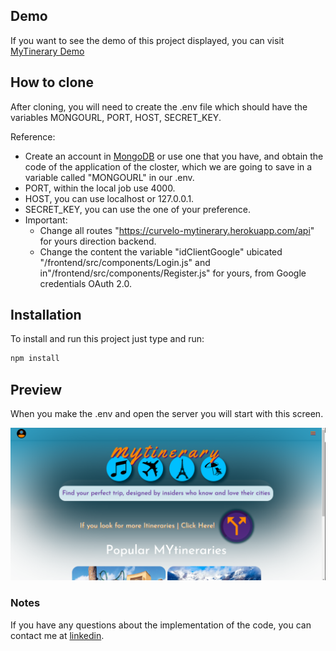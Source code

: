 ## Demo
If you want to see the demo of this project displayed, you can visit [MyTinerary Demo](https://curvelo-mytinerary.herokuapp.com/)

## How to clone
After cloning, you will need to create the .env file which should have the variables MONGOURL, PORT, HOST, SECRET_KEY.
 
Reference:
* Create an account in [MongoDB](https://account.mongodb.com/account/register) or use one that you have, and obtain the code of the application of the closter, which we are going to save in a variable called "MONGOURL" in our .env.
* PORT, within the local job use 4000.
* HOST, you can use localhost or 127.0.0.1.
* SECRET_KEY, you can use the one of your preference.
* Important: 
  - Change all routes "https://curvelo-mytinerary.herokuapp.com/api" for yours direction backend.
  - Change the content the variable "idClientGoogle" ubicated "/frontend/src/components/Login.js" and in"/frontend/src/components/Register.js" for yours, from Google credentials OAuth 2.0.

## Installation
To install and run this project just type and run:
```bash 
npm install
```

## Preview
When you make the .env and open the server you will start with this screen.

![](/preview.png)

### Notes
If you have any questions about the implementation of the code, you can contact me at [linkedin](https://www.linkedin.com/in/alberto-curvelo/).